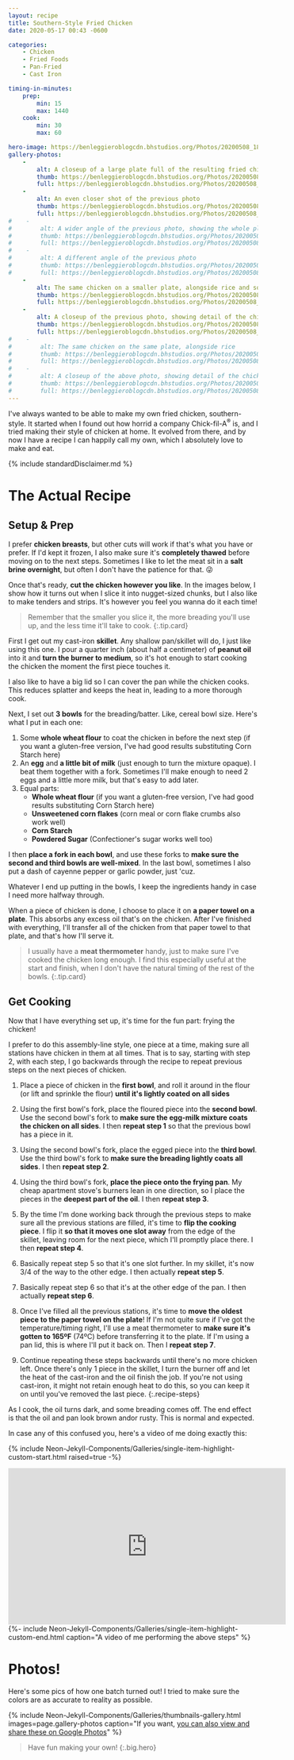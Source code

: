 ```yaml
---
layout: recipe
title: Southern-Style Fried Chicken
date: 2020-05-17 00:43 -0600

categories:
    - Chicken
    - Fried Foods
    - Pan-Fried
    - Cast Iron

timing-in-minutes:
    prep:
        min: 15
        max: 1440
    cook:
        min: 30
        max: 60

hero-image: https://benleggieroblogcdn.bhstudios.org/Photos/20200508_183631.jpg
gallery-photos:
    -
        alt: A closeup of a large plate full of the resulting fried chicken. It appears crispy and moist, its color golden with flecks and spots of brown where there are more-cooked parts. Each piece is round, and about 1 to 1.5 cubic inches, like chicken nuggets.
        thumb: https://benleggieroblogcdn.bhstudios.org/Photos/20200508_183631 thumbnail.jpg
        full: https://benleggieroblogcdn.bhstudios.org/Photos/20200508_183631.jpg
    -
        alt: An even closer shot of the previous photo
        thumb: https://benleggieroblogcdn.bhstudios.org/Photos/20200508_183649 thumbnail.jpg
        full: https://benleggieroblogcdn.bhstudios.org/Photos/20200508_183649.jpg
#    -
#        alt: A wider angle of the previous photo, showing the whole plate instead of just a closeup
#        thumb: https://benleggieroblogcdn.bhstudios.org/Photos/20200508_183741 thumbnail.jpg
#        full: https://benleggieroblogcdn.bhstudios.org/Photos/20200508_183741.jpg
#    -
#        alt: A different angle of the previous photo
#        thumb: https://benleggieroblogcdn.bhstudios.org/Photos/20200508_183732 thumbnail.jpg
#        full: https://benleggieroblogcdn.bhstudios.org/Photos/20200508_183732.jpg
    -
        alt: The same chicken on a smaller plate, alongside rice and some barbecue sauce
        thumb: https://benleggieroblogcdn.bhstudios.org/Photos/20200508_184320 thumbnail.jpg
        full: https://benleggieroblogcdn.bhstudios.org/Photos/20200508_184320.jpg
    -
        alt: A closeup of the previous photo, showing detail of the chicken
        thumb: https://benleggieroblogcdn.bhstudios.org/Photos/20200508_184327 thumbnail.jpg
        full: https://benleggieroblogcdn.bhstudios.org/Photos/20200508_184327.jpg
#    -
#        alt: The same chicken on the same plate, alongside rice
#        thumb: https://benleggieroblogcdn.bhstudios.org/Photos/20200508_183922 thumbnail.jpg
#        full: https://benleggieroblogcdn.bhstudios.org/Photos/20200508_183922.jpg
#    -
#        alt: A closeup of the above photo, showing detail of the chicken
#        thumb: https://benleggieroblogcdn.bhstudios.org/Photos/20200508_183935 thumbnail.jpg
#        full: https://benleggieroblogcdn.bhstudios.org/Photos/20200508_183935.jpg
---
```




I've always wanted to be able to make my own fried chicken, southern-style. It started when I found out how horrid a company Chick&zwj;-&zwj;fil&zwj;-&zwj;A<sup>&reg;</sup> is, and I tried making their style of chicken at home. It evolved from there, and by now I have a recipe I can happily call my own, which I absolutely love to make and eat.



{% include standardDisclaimer.md %}



# The Actual Recipe #

## Setup & Prep ##

I prefer **chicken breasts**, but other cuts will work if that's what you have or prefer. If I'd kept it frozen, I also make sure it's **completely thawed** before moving on to the next steps. Sometimes I like to let the meat sit in a **salt brine overnight**, but often I don't have the patience for that. <span class="emoji">😜</span>

Once that's ready, **cut the chicken however you like**. In the images below, I show how it turns out when I slice it into nugget-sized chunks, but I also like to make tenders and strips. It's however you feel you wanna do it each time!

> Remember that the smaller you slice it, the more breading you'll use up, and the less time it'll take to cook.
{:.tip.card}

First I get out my cast-iron **skillet**. Any shallow pan/skillet will do, I just like using this one. I pour a quarter inch (about half a centimeter) of **peanut oil** into it and **turn the burner to medium**, so it's hot enough to start cooking the chicken the moment the first piece touches it.

I also like to have a big lid so I can cover the pan while the chicken cooks. This reduces splatter and keeps the heat in, leading to a more thorough cook.


Next, I set out **3 bowls** for the breading/batter. Like, cereal bowl size. Here's what I put in each one:

1. Some **whole wheat flour** to coat the chicken in before the next step (if you want a gluten-free version, I've had good results substituting Corn Starch here)
2. An **egg** and **a little bit of milk** (just enough to turn the mixture opaque). I beat them together with a fork. Sometimes I'll make enough to need 2 eggs and a little more milk, but that's easy to add later.
3. Equal parts:
    - **Whole wheat flour** (if you want a gluten-free version, I've had good results substituting Corn Starch here)
    - **Unsweetened corn flakes** (corn meal or corn flake crumbs also work well)
    - **Corn Starch**
    - **Powdered Sugar** (Confectioner's sugar works well too)

I then **place a fork in each bowl**, and use these forks to **make sure the second and third bowls are well-mixed**. In the last bowl, sometimes I also put a dash of cayenne pepper or garlic powder, just 'cuz.

Whatever I end up putting in the bowls, I keep the ingredients handy in case I need more halfway through.

When a piece of chicken is done, I choose to place it on **a paper towel on a plate**. This absorbs any excess oil that's on the chicken. After I've finished with everything, I'll transfer all of the chicken from that paper towel to that plate, and that's how I'll serve it.

> I usually have a **meat thermometer** handy, just to make sure I've cooked the chicken long enough. I find this especially useful at the start and finish, when I don't have the natural timing of the rest of the bowls.
{:.tip.card}


## Get Cooking ##

Now that I have everything set up, it's time for the fun part: frying the chicken!

I prefer to do this assembly-line style, one piece at a time, making sure all stations have chicken in them at all times. That is to say, starting with step 2, with each step, I go backwards through the recipe to repeat previous steps on the next pieces of chicken.


1. Place a piece of chicken in the **first bowl**, and roll it around in the flour (or lift and sprinkle the flour) **until it's lightly coated on all sides**

2. Using the first bowl's fork, place the floured piece into the **second bowl**. Use the second bowl's fork to **make sure the egg-milk mixture coats the chicken on all sides**. I then **repeat step 1** so that the previous bowl has a piece in it.

3. Using the second bowl's fork, place the egged piece into the **third bowl**. Use the third bowl's fork to **make sure the breading lightly coats all sides**. I then **repeat step 2**.

4. Using the third bowl's fork, **place the piece onto the frying pan**. My cheap apartment stove's burners lean in one direction, so I place the pieces in the **deepest part of the oil**. I then **repeat step 3**.

5. By the time I'm done working back through the previous steps to make sure all the previous stations are filled, it's time to **flip the cooking piece**. I flip it **so that it moves one slot away** from the edge of the skillet, leaving room for the next piece, which I'll promptly place there. I then **repeat step 4**.

6. Basically repeat step 5 so that it's one slot further. In my skillet, it's now 3/4 of the way to the other edge. I then actually **repeat step 5**.

7. Basically repeat step 6 so that it's at the other edge of the pan. I then actually **repeat step 6**.

8. Once I've filled all the previous stations, it's time to **move the oldest piece to the paper towel on the plate**! If I'm not quite sure if I've got the temperature/timing right, I'll use a meat thermometer to **make sure it's gotten to 165ºF** (74ºC) before transferring it to the plate. If I'm using a pan lid, this is where I'll put it back on. Then I **repeat step 7**.

9. Continue repeating these steps backwards until there's no more chicken left. Once there's only 1 piece in the skillet, I turn the burner off and let the heat of the cast-iron and the oil finish the job. If you're not using cast-iron, it might not retain enough heat to do this, so you can keep it on until you've removed the last piece.
{:.recipe-steps}


As I cook, the oil turns dark, and some breading comes off. The end effect is that the oil and pan look brown andor rusty. This is normal and expected.


In case any of this confused you, here's a video of me doing exactly this:

{% include Neon-Jekyll-Components/Galleries/single-item-highlight-custom-start.html
    raised=true
-%}
<iframe
    id="ytplayer-assemblyLine"
    class="thumbnail solo-centered"
    type="text/html"
    width="560"
    height="315"
    src="https://www.youtube.com/embed/iEGDkXK7fNM?rel=0&showinfo=0&loop=1&modestbranding=1&playsinline=1&color=white&iv_load_policy=3&widget_referrer={{ site.url }}"
    allow="accelerometer; autoplay; encrypted-media; gyroscope; picture-in-picture"
    frameborder="0"
    allowfullscreen>
<a href="https://youtu.be/iEGDkXK7fNM" target="_blank" x_>Click here to see the video on YouTube</a>
</iframe>
{%- include Neon-Jekyll-Components/Galleries/single-item-highlight-custom-end.html
    caption="A video of me performing the above steps"
%}


# Photos! #

Here's some pics of how one batch turned out! I tried to make sure the colors are as accurate to reality as possible.

{% include Neon-Jekyll-Components/Galleries/thumbnails-gallery.html
    images=page.gallery-photos
    caption="If you want, <a href='https://photos.app.goo.gl/sr1avApETu8BhALaA' target='_blank' x_>you can also view and share these on Google Photos</a>"
%}


> Have fun making your own!
{:.big.hero}
